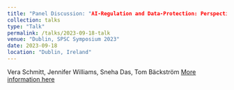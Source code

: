 ```yaml
---
title: "Panel Discussion: "AI-Regulation and Data-Protection: Perspectives from the World"
collection: talks
type: "Talk"
permalink: /talks/2023-09-18-talk
venue: "Dublin, SPSC Symposium 2023"
date: 2023-09-18
location: "Dublin, Ireland"
---
```

Vera Schmitt, Jennifer Williams, Sneha Das, Tom Bäckström 
[More information here](https://spsc-symposium2023.mobileds.de/)



